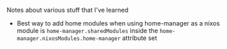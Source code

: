Notes about various stuff that I've learned

* Best way to add home modules when using home-manager as a nixos module is `home-manager.sharedModules` inside the `home-manager.nixosModules.home-manager` attribute set